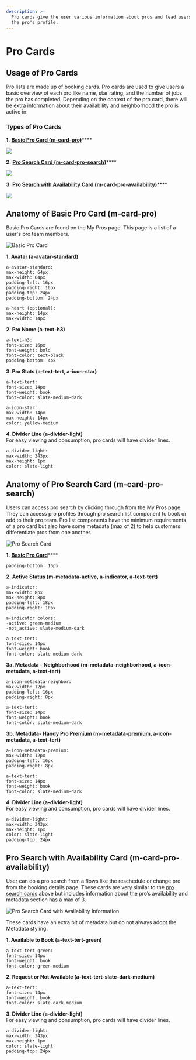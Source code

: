 ```yaml
---
description: >-
  Pro cards give the user various information about pros and lead users to view
  the pro's profile.
---
```


# Pro Cards

## Usage of Pro Cards

Pro lists are made up of booking cards. Pro cards are used to give users a basic overview of each pro like name, star rating, and the number of jobs the pro has completed. Depending on the context of the pro card, there will be extra information about their availability and neighborhood the pro is active in.

### Types of Pro Cards

**1.** [**Basic Pro Card \(m-card-pro\)**](pro-cards.md#anatomy-of-basic-pro-card-m-card-pro)\*\*\*\*

![](../../.gitbook/assets/pc-basic.png)

**2.** [**Pro Search Card \(m-card-pro-search\)**](pro-cards.md#anatomy-of-pro-search-card-m-card-pro-search)\*\*\*\*

![](../../.gitbook/assets/pc-search.png)

**3.** [**Pro Search with Availability Card \(m-card-pro-availability\)**](pro-cards.md#pro-search-with-time)\*\*\*\*

![](../../.gitbook/assets/pc-avail.png)

## Anatomy of Basic Pro Card \(m-card-pro\)

Basic Pro Cards are found on the My Pros page. This page is a list of a user's pro team members.

![Basic Pro Card](../../.gitbook/assets/my-pro-card.png)

**1. Avatar \(a-avatar-standard\)**

```text
a-avatar-standard:
max-height: 64px
max-width: 64px
padding-left: 16px
padding-right: 16px
padding-top: 24px
padding-bottom: 24px
​
a-heart (optional):
max-height: 14px
max-width: 14px
```

**2. Pro Name \(a-text-h3\)**

```text
a-text-h3:
font-size: 16px
font-weight: bold
font-color: text-black
padding-bottom: 4px
```

**3. Pro Stats \(a-text-tert, a-icon-star\)**

```text
a-text-tert:
font-size: 14px
font-weight: book
font-color: slate-medium-dark

a-icon-star:
max-width: 14px
max-height: 14px
color: yellow-medium
```

**4. Divider Line \(a-divider-light\)**  
For easy viewing and consumption, pro cards will have divider lines.

```text
a-divider-light:
max-width: 343px
max-height: 1px
color: slate-light
```

## Anatomy of Pro Search Card \(m-card-pro-search\)

Users can access pro search by clicking through from the My Pros page. They can access pro profiles through pro search list component to book or add to their pro team. Pro list components have the minimum requirements of a pro card but also have some metadata \(max of 2\) to help customers differentiate pros from one another.

![Pro Search Card](../../.gitbook/assets/pro-search-list.png)

**1.** [**Basic Pro Card**](pro-cards.md#anatomy-of-basic-pro-card-m-card-pro)\*\*\*\*

```text
padding-bottom: 16px
```

**2. Active Status \(m-metadata-active, a-indicator, a-text-tert\)**

```text
a-indicator:
max-width: 8px
max-height: 8px
padding-left: 18px
padding-right: 10px

a-indicator colors:
-active: green-medium
-not_active: slate-medium-dark

a-text-tert:
font-size: 14px
font-weight: book
font-color: slate-medium-dark
```

**3a. Metadata - Neighborhood \(m-metadata-neighborhood, a-icon-metadata, a-text-tert\)**

```text
a-icon-metadata-neighbor:
max-width: 12px
padding-left: 16px
padding-right: 8px

a-text-tert:
font-size: 14px
font-weight: book
font-color: slate-medium-dark
```

**3b. Metadata- Handy Pro Premium \(m-metadata-premium, a-icon-metadata, a-text-tert\)**

```text
a-icon-metadata-premium:
max-width: 12px
padding-left: 16px
padding-right: 8px

a-text-tert:
font-size: 14px
font-weight: book
font-color: slate-medium-dark
```

**4. Divider Line \(a-divider-light\)**  
For easy viewing and consumption, pro cards will have divider lines.

```text
a-divider-light:
max-width: 343px
max-height: 1px
color: slate-light
padding-top: 24px
```

## Pro Search with Availability Card \(m-card-pro-availability\)

User can do a pro search from a flows like the reschedule or change pro from the booking details page. These cards are very similar to the [pro search cards](pro-cards.md#anatomy-of-pro-search-card-m-card-pro-search) above but includes information about the pro’s availability and metadata section has a max of 3.

![Pro Search Card with Availability Information](../../.gitbook/assets/prosearchtime.png)

These cards have an extra bit of metadata but do not always adopt the Metadata styling.

**1. Available to Book \(a-text-tert-green\)** 

```text
a-text-tert-green:
font-size: 14px
font-weight: book
font-color: green-medium
```

**2. Request or Not Available \(a-text-tert-slate-dark-medium\)**

```text
a-text-tert:
font-size: 14px
font-weight: book
font-color: slate-dark-medium
```

**3. Divider Line \(a-divider-light\)**  
For easy viewing and consumption, pro cards will have divider lines.

```text
a-divider-light:
max-width: 343px
max-height: 1px
color: slate-light
padding-top: 24px
```

